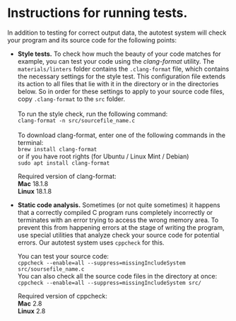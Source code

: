 # Instructions for running tests.

In addition to testing for correct output data, the autotest system will
check your program and its source code for the following points:

* **Style tests.** To check how much the beauty of your code matches
  for example, you can test your code using the _clang-format_ utility.
  The ```materials/linters``` folder contains the ```.clang-format``` file, which contains
  the necessary settings for the style test. This configuration file extends its action to all files that lie with it in the directory
  or in the directories below. So in order for these settings to apply to your source code files,
  copy ```.clang-format``` to the ```src``` folder. \
  \
  To run the style check, run the following command: \
  ```clang-format -n src/sourcefile_name.c``` \
  \
  To download clang-format, enter one of the following commands in the terminal: \
  ```brew install clang-format``` \
  or if you have root rights (for Ubuntu / Linux Mint / Debian) \
  ```sudo apt install clang-format```

  Required version of clang-format: \
  **Mac** 18.1.8 \
  **Linux** 18.1.8


 * **Static code analysis.** Sometimes (or not quite sometimes) it happens that
   a correctly compiled C program runs completely incorrectly or terminates
   with an error trying to access the wrong memory area. To prevent this from happening
   errors at the stage of writing the program, use special utilities that analyze
   check your source code for potential errors. Our autotest system uses
   ```cppcheck``` for this. 

   You can test your source code: \
   ```cppcheck --enable=all --suppress=missingIncludeSystem src/soursefile_name.c``` \
   You can also check all the source code files in the directory at once: \
   ```cppcheck --enable=all --suppress=missingIncludeSystem src/```

   Required version of cppcheck: \
   **Mac** 2.8 \
   **Linux** 2.8
   
